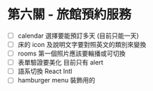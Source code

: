# 第六關 - 旅館預約服務

- [ ] calendar 選擇要能預訂多天 (目前只能一天)
- [ ] 床的 icon 及說明文字要對照英文的類別來變換
- [ ] rooms 第一個照片應該要輪播或可切換
- [ ] 表單驗證要美化 目前只有 alert
- [ ] 語系切換 React Intl
- [ ] hamburger menu 裝飾用的
